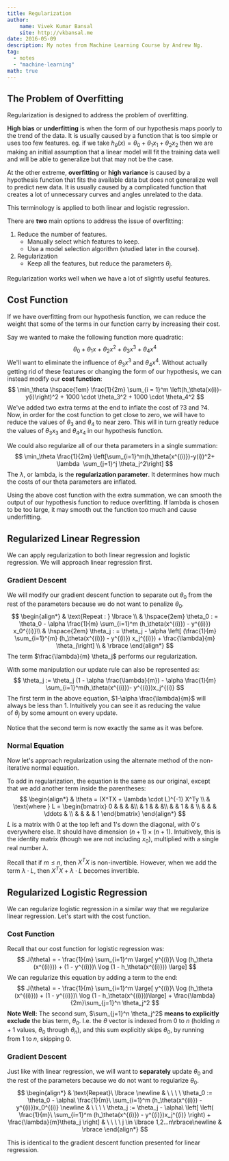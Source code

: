 ```yaml
---
title: Regularization
author: 
    name: Vivek Kumar Bansal
    site: http://vkbansal.me
date: 2016-05-09
description: My notes from Machine Learning Course by Andrew Ng.
tag:
  - notes
  - "machine-learning"
math: true
---
```


## The Problem of Overfitting

Regularization is designed to address the problem of overfitting.

**High bias** or **underfitting** is when the form of our hypothesis maps poorly to the trend of the data. It is usually caused by a function that is too simple or uses too few features. eg. if we take $h_\theta(x) = \theta_0 + \theta_1 x_1+ \theta_2 x_2$ then we are making an initial assumption that a linear model will fit the training data well and will be able to generalize but that may not be the case.

At the other extreme, **overfitting** or **high variance** is caused by a hypothesis function that fits the available data but does not generalize well to predict new data. It is usually caused by a complicated function that creates a lot of unnecessary curves and angles unrelated to the data.

This terminology is applied to both linear and logistic regression.

There are **two** main options to address the issue of overfitting:

1. Reduce the number of features.
   - Manually select which features to keep.
   - Use a model selection algorithm (studied later in the course).
2. Regularization
   - Keep all the features, but reduce the parameters $\theta_j$.

Regularization works well when we have a lot of slightly useful features.

## Cost Function

If we have overfitting from our hypothesis function, we can reduce the weight that some of the terms in our function carry by increasing their cost.

Say we wanted to make the following function more quadratic:
$$
\theta_0 + \theta_1 x + \theta_2 x^2 + \theta_3 x^3 + \theta_4 x^4
$$
We'll want to eliminate the influence of $\theta_3 x^3$ and $\theta_4 x^4$. Without actually getting rid of these features or changing the form of our hypothesis, we can instead modify our **cost function**:
$$
\min_\theta \hspace{1em}  \frac{1}{2m} \sum_{i = 1}^m  \left(h_\theta(x(i))-y(i)\right)^2 + 1000 \cdot \theta_3^2 + 1000 \cdot \theta_4^2
$$
We've added two extra terms at the end to inflate the cost of ?3 and ?4. Now, in order for the cost function to get close to zero, we will have to reduce the values of $\theta_3$ and $\theta_4$ to near zero. This will in turn greatly reduce the values of $\theta_3x_3$ and $\theta_4x_4$ in our hypothesis function.

We could also regularize all of our theta parameters in a single summation:
$$
\min_\theta \frac{1}{2m} \left[\sum_{i=1}^m(h_\theta(x^{(i)})-y(i))^2+ \lambda  \sum_{j=1}^j \theta_j^2\right]
$$
The $\lambda$, or lambda, is the **regularization parameter**. It determines how much the costs of our theta parameters are inflated.

Using the above cost function with the extra summation, we can smooth the output of our hypothesis function to reduce overfitting. If lambda is chosen to be too large, it may smooth out the function too much and cause underfitting.

## Regularized Linear Regression

We can apply regularization to both linear regression and logistic regression. We will approach linear regression first.

### Gradient Descent

We will modify our gradient descent function to separate out $\theta_0$ from the rest of the parameters because we do not want to penalize $\theta_0$.
$$
\begin{align*}
& \text{Repeat : } \lbrace \\
& \hspace{2em} \theta_0 : = \theta_0 - \alpha \frac{1}{m} \sum_{i=1}^m (h_\theta(x^{(i)}) - y^{(i)}) x_0^{(i)}\\
& \hspace{2em} \theta_j : =  \theta_j - \alpha \left[ (\frac{1}{m} \sum_{i=1}^{m} (h_\theta(x^{(i)}) - y^{(i)}) x_j^{(i)}) + \frac{\lambda}{m} \theta_j\right] \\
& \rbrace
\end{align*}
$$
The term $\frac{\lambda}{m} \theta_j$ performs our regularization.

With some manipulation our update rule can also be represented as:
$$
\theta_j := \theta_j (1 - \alpha \frac{\lambda}{m}) - \alpha \frac{1}{m} \sum_{i=1}^m(h_\theta(x^{(i)})- y^{(i)})x_j^{(i)}
$$
The first term in the above equation, $1-\alpha \frac{\lambda}{m}$ will always be less than 1. Intuitively you can see it as reducing the value of $\theta_j$ by some amount on every update.

Notice that the second term is now exactly the same as it was before.

### Normal Equation

Now let's approach regularization using the alternate method of the non-iterative normal equation.

To add in regularization, the equation is the same as our original, except that we add another term inside the parentheses:
$$
\begin{align*}
& \theta = (X^TX + \lambda \cdot L)^{-1} X^Ty \\
& \text{where } L =
\begin{bmatrix}
0 & & & &\\
& 1  & & &\\
& & 1 & & \\
&  & & \ddots & \\
& & &  & 1
\end{bmatrix}
\end{align*}
$$
$L$ is a matrix with $0$ at the top left and $1$'s down the diagonal, with $0$'s everywhere else. It should have dimension $(n+1)×(n+1)$. Intuitively, this is the identity matrix (though we are not including $x_0$), multiplied with a single real number $\lambda$.

Recall that if $m\leq n$, then $X^TX$ is non-invertible. However, when we add the term $\lambda \cdot L$, then $X^TX + \lambda \cdot L$ becomes invertible.

## Regularized Logistic Regression

We can regularize logistic regression in a similar way that we regularize linear regression. Let's start with the cost function.

### Cost Function

Recall that our cost function for logistic regression was:
$$
J(\theta) = - \frac{1}{m} \sum_{i=1}^m \large[ y^{(i)}\ \log (h_\theta (x^{(i)})) + (1 - y^{(i)})\ \log (1 - h_\theta(x^{(i)})) \large]
$$
We can regularize this equation by adding a term to the end:
$$
J(\theta) = - \frac{1}{m} \sum_{i=1}^m \large[ y^{(i)}\ \log (h_\theta (x^{(i)})) + (1 - y^{(i)})\ \log (1 - h_\theta(x^{(i)}))\large] + \frac{\lambda}{2m}\sum_{j=1}^n \theta_j^2
$$
**Note Well:** The second sum, $\sum_{j=1}^n \theta_j^2$ **means to explicitly exclude** the bias term, $\theta_0$. I.e. the $\theta$ vector is indexed from $0$ to $n$ (holding $n+1$ values, $\theta_0$ through $\theta_n$), and this sum explicitly skips $\theta_0$, by running from $1$ to $n$, skipping $0$.

### Gradient Descent

Just like with linear regression, we will want to **separately** update $\theta_0$ and the rest of the parameters because we do not want to regularize $\theta_0$.
$$
\begin{align*}
& \text{Repeat}\ \lbrace \newline
& \ \ \ \ \theta_0 := \theta_0 - \alpha\ \frac{1}{m}\ \sum_{i=1}^m (h_\theta(x^{(i)}) - y^{(i)})x_0^{(i)} \newline
& \ \ \ \ \theta_j := \theta_j - \alpha\ \left[ \left( \frac{1}{m}\ \sum_{i=1}^m (h_\theta(x^{(i)}) - y^{(i)})x_j^{(i)} \right) + \frac{\lambda}{m}\theta_j \right] & \ \ \ \ j \in \lbrace 1,2...n\rbrace\newline
& \rbrace
\end{align*}
$$


This is identical to the gradient descent function presented for linear regression.

